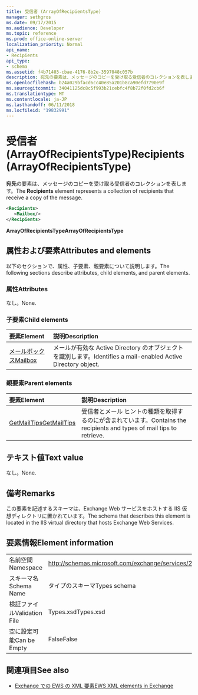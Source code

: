 ```yaml
---
title: 受信者 (ArrayOfRecipientsType)
manager: sethgros
ms.date: 09/17/2015
ms.audience: Developer
ms.topic: reference
ms.prod: office-online-server
localization_priority: Normal
api_name:
- Recipients
api_type:
- schema
ms.assetid: f4b71403-cbae-4176-8b2e-3597048c057b
description: 宛先の要素は、メッセージのコピーを受け取る受信者のコレクションを表します。
ms.openlocfilehash: b24a029bfacd6cc40e85a201b8ca90efd7790e9f
ms.sourcegitcommit: 34041125dc8c5f993b21cebfc4f8b72f0fd2cb6f
ms.translationtype: MT
ms.contentlocale: ja-JP
ms.lasthandoff: 06/11/2018
ms.locfileid: "19832991"
---
```

# <a name="recipients-arrayofrecipientstype"></a><span data-ttu-id="727c8-103">受信者 (ArrayOfRecipientsType)</span><span class="sxs-lookup"><span data-stu-id="727c8-103">Recipients (ArrayOfRecipientsType)</span></span>

<span data-ttu-id="727c8-104">**宛先**の要素は、メッセージのコピーを受け取る受信者のコレクションを表します。</span><span class="sxs-lookup"><span data-stu-id="727c8-104">The **Recipients** element represents a collection of recipients that receive a copy of the message.</span></span> 
  
```XML
<Recipients>
   <Mailbox/>
</Recipients>
```

 <span data-ttu-id="727c8-105">**ArrayOfRecipientsType**</span><span class="sxs-lookup"><span data-stu-id="727c8-105">**ArrayOfRecipientsType**</span></span>
## <a name="attributes-and-elements"></a><span data-ttu-id="727c8-106">属性および要素</span><span class="sxs-lookup"><span data-stu-id="727c8-106">Attributes and elements</span></span>

<span data-ttu-id="727c8-107">以下のセクションで、属性、子要素、親要素について説明します。</span><span class="sxs-lookup"><span data-stu-id="727c8-107">The following sections describe attributes, child elements, and parent elements.</span></span>
  
### <a name="attributes"></a><span data-ttu-id="727c8-108">属性</span><span class="sxs-lookup"><span data-stu-id="727c8-108">Attributes</span></span>

<span data-ttu-id="727c8-109">なし。</span><span class="sxs-lookup"><span data-stu-id="727c8-109">None.</span></span>
  
### <a name="child-elements"></a><span data-ttu-id="727c8-110">子要素</span><span class="sxs-lookup"><span data-stu-id="727c8-110">Child elements</span></span>

|<span data-ttu-id="727c8-111">**要素**</span><span class="sxs-lookup"><span data-stu-id="727c8-111">**Element**</span></span>|<span data-ttu-id="727c8-112">**説明**</span><span class="sxs-lookup"><span data-stu-id="727c8-112">**Description**</span></span>|
|:-----|:-----|
|[<span data-ttu-id="727c8-113">メールボックス</span><span class="sxs-lookup"><span data-stu-id="727c8-113">Mailbox</span></span>](mailbox.md) <br/> |<span data-ttu-id="727c8-114">メールが有効な Active Directory のオブジェクトを識別します。</span><span class="sxs-lookup"><span data-stu-id="727c8-114">Identifies a mail-enabled Active Directory object.</span></span>  <br/> |
   
### <a name="parent-elements"></a><span data-ttu-id="727c8-115">親要素</span><span class="sxs-lookup"><span data-stu-id="727c8-115">Parent elements</span></span>

|<span data-ttu-id="727c8-116">**要素**</span><span class="sxs-lookup"><span data-stu-id="727c8-116">**Element**</span></span>|<span data-ttu-id="727c8-117">**説明**</span><span class="sxs-lookup"><span data-stu-id="727c8-117">**Description**</span></span>|
|:-----|:-----|
|[<span data-ttu-id="727c8-118">GetMailTips</span><span class="sxs-lookup"><span data-stu-id="727c8-118">GetMailTips</span></span>](getmailtips.md) <br/> |<span data-ttu-id="727c8-119">受信者とメール ヒントの種類を取得するのにが含まれています。</span><span class="sxs-lookup"><span data-stu-id="727c8-119">Contains the recipients and types of mail tips to retrieve.</span></span>  <br/> |
   
## <a name="text-value"></a><span data-ttu-id="727c8-120">テキスト値</span><span class="sxs-lookup"><span data-stu-id="727c8-120">Text value</span></span>

<span data-ttu-id="727c8-121">なし。</span><span class="sxs-lookup"><span data-stu-id="727c8-121">None.</span></span>
  
## <a name="remarks"></a><span data-ttu-id="727c8-122">備考</span><span class="sxs-lookup"><span data-stu-id="727c8-122">Remarks</span></span>

<span data-ttu-id="727c8-123">この要素を記述するスキーマは、Exchange Web サービスをホストする IIS 仮想ディレクトリに置かれています。</span><span class="sxs-lookup"><span data-stu-id="727c8-123">The schema that describes this element is located in the IIS virtual directory that hosts Exchange Web Services.</span></span>
  
## <a name="element-information"></a><span data-ttu-id="727c8-124">要素情報</span><span class="sxs-lookup"><span data-stu-id="727c8-124">Element information</span></span>

|||
|:-----|:-----|
|<span data-ttu-id="727c8-125">名前空間</span><span class="sxs-lookup"><span data-stu-id="727c8-125">Namespace</span></span>  <br/> |http://schemas.microsoft.com/exchange/services/2006/types  <br/> |
|<span data-ttu-id="727c8-126">スキーマ名</span><span class="sxs-lookup"><span data-stu-id="727c8-126">Schema Name</span></span>  <br/> |<span data-ttu-id="727c8-127">タイプのスキーマ</span><span class="sxs-lookup"><span data-stu-id="727c8-127">Types schema</span></span>  <br/> |
|<span data-ttu-id="727c8-128">検証ファイル</span><span class="sxs-lookup"><span data-stu-id="727c8-128">Validation File</span></span>  <br/> |<span data-ttu-id="727c8-129">Types.xsd</span><span class="sxs-lookup"><span data-stu-id="727c8-129">Types.xsd</span></span>  <br/> |
|<span data-ttu-id="727c8-130">空に設定可能</span><span class="sxs-lookup"><span data-stu-id="727c8-130">Can be Empty</span></span>  <br/> |<span data-ttu-id="727c8-131">False</span><span class="sxs-lookup"><span data-stu-id="727c8-131">False</span></span>  <br/> |
   
## <a name="see-also"></a><span data-ttu-id="727c8-132">関連項目</span><span class="sxs-lookup"><span data-stu-id="727c8-132">See also</span></span>



- [<span data-ttu-id="727c8-133">Exchange での EWS の XML 要素</span><span class="sxs-lookup"><span data-stu-id="727c8-133">EWS XML elements in Exchange</span></span>](ews-xml-elements-in-exchange.md)

